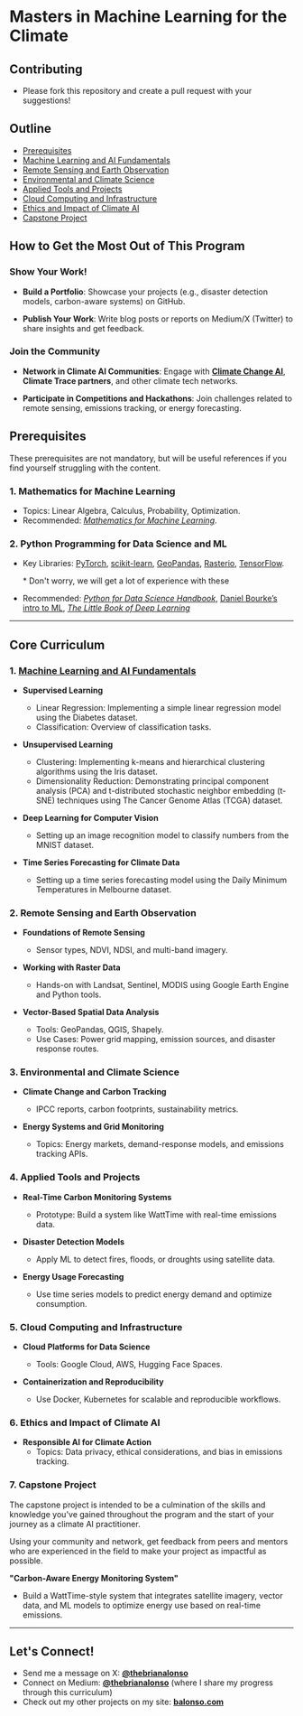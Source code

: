 # Masters in Machine Learning for the Climate

## Contributing

- Please fork this repository and create a pull request with your suggestions!

## Outline

- [Prerequisites](#prerequisites)
- [Machine Learning and AI Fundamentals](#1-machine-learning-and-ai-fundamentals)
- [Remote Sensing and Earth Observation](#2-remote-sensing-and-earth-observation)
- [Environmental and Climate Science](#3-environmental-and-climate-science)
- [Applied Tools and Projects](#4-applied-tools-and-projects)
- [Cloud Computing and Infrastructure](#5-cloud-computing-and-infrastructure)
- [Ethics and Impact of Climate AI](#6-ethics-and-impact-of-climate-ai)
- [Capstone Project](#7-capstone-project)

## How to Get the Most Out of This Program

### Show Your Work!

- **Build a Portfolio**: Showcase your projects (e.g., disaster detection models, carbon-aware systems) on GitHub.

- **Publish Your Work**: Write blog posts or reports on Medium/X (Twitter) to share insights and get feedback.

### Join the Community

- **Network in Climate AI Communities**: Engage with [**Climate Change AI**](https://community.climatechange.ai/home), **Climate Trace partners**, and other climate tech networks.

- **Participate in Competitions and Hackathons**: Join challenges related to remote sensing, emissions tracking, or energy forecasting.

## Prerequisites

These prerequisites are not mandatory, but will be useful references if you find yourself struggling with the content.

### 1. **Mathematics for Machine Learning**

- Topics: Linear Algebra, Calculus, Probability, Optimization.
- Recommended: [_Mathematics for Machine Learning_](https://mml-book.github.io).

### 2. **Python Programming for Data Science and ML**

- Key Libraries: [PyTorch](https://github.com/pytorch/pytorch), [scikit-learn](https://github.com/scikit-learn/scikit-learn), [GeoPandas](https://github.com/geopandas/geopandas), [Rasterio](https://github.com/rasterio/rasterio), [TensorFlow](https://github.com/tensorflow).

  \* Don't worry, we will get a lot of experience with these

- Recommended: [_Python for Data Science Handbook_](https://jakevdp.github.io/PythonDataScienceHandbook/), [Daniel Bourke’s intro to ML](https://youtu.be/r67SfaiYaDI?si=se-JLfyb6mrigRMU), [_The Little Book of Deep Learning_](https://fleuret.org/francois/lbdl.html)

---

## Core Curriculum

### 1. [Machine Learning and AI Fundamentals](./Machine%20Learning%20and%20AI%20Fundamentals/README.md)

- **Supervised Learning**

  - Linear Regression: Implementing a simple linear regression model using the Diabetes dataset.
  - Classification: Overview of classification tasks.

- **Unsupervised Learning**

  - Clustering: Implementing k-means and hierarchical clustering algorithms using the Iris dataset.
  - Dimensionality Reduction: Demonstrating principal component analysis (PCA) and t-distributed stochastic neighbor embedding (t-SNE) techniques using The Cancer Genome Atlas (TCGA) dataset.

- **Deep Learning for Computer Vision**

  - Setting up an image recognition model to classify numbers from the MNIST dataset.

- **Time Series Forecasting for Climate Data**
  - Setting up a time series forecasting model using the Daily Minimum Temperatures in Melbourne dataset.

### 2. Remote Sensing and Earth Observation

- **Foundations of Remote Sensing**

  - Sensor types, NDVI, NDSI, and multi-band imagery.

- **Working with Raster Data**

  - Hands-on with Landsat, Sentinel, MODIS using Google Earth Engine and Python tools.

- **Vector-Based Spatial Data Analysis**
  - Tools: GeoPandas, QGIS, Shapely.
  - Use Cases: Power grid mapping, emission sources, and disaster response routes.

### 3. Environmental and Climate Science

- **Climate Change and Carbon Tracking**

  - IPCC reports, carbon footprints, sustainability metrics.

- **Energy Systems and Grid Monitoring**
  - Topics: Energy markets, demand-response models, and emissions tracking APIs.

### 4. Applied Tools and Projects

- **Real-Time Carbon Monitoring Systems**

  - Prototype: Build a system like WattTime with real-time emissions data.

- **Disaster Detection Models**

  - Apply ML to detect fires, floods, or droughts using satellite data.

- **Energy Usage Forecasting**
  - Use time series models to predict energy demand and optimize consumption.

### 5. Cloud Computing and Infrastructure

- **Cloud Platforms for Data Science**

  - Tools: Google Cloud, AWS, Hugging Face Spaces.

- **Containerization and Reproducibility**
  - Use Docker, Kubernetes for scalable and reproducible workflows.

### 6. Ethics and Impact of Climate AI

- **Responsible AI for Climate Action**
  - Topics: Data privacy, ethical considerations, and bias in emissions tracking.

### 7. Capstone Project

The capstone project is intended to be a culmination of the skills and knowledge you've gained throughout the program and the start of your journey as a climate AI practitioner.

Using your community and network, get feedback from peers and mentors who are experienced in the field to make your project as impactful as possible.

**"Carbon-Aware Energy Monitoring System"**

- Build a WattTime-style system that integrates satellite imagery, vector data, and ML models to optimize energy use based on real-time emissions.

---

## Let's Connect!

- Send me a message on X: [**@thebrianalonso**](https://x.com/thebrianalonso)
- Connect on Medium: [**@thebrianalonso**](https://medium.com/@thebrianalonso) (where I share my progress through this curriculum)
- Check out my other projects on my site: [**balonso.com**](https://balonso.com)
